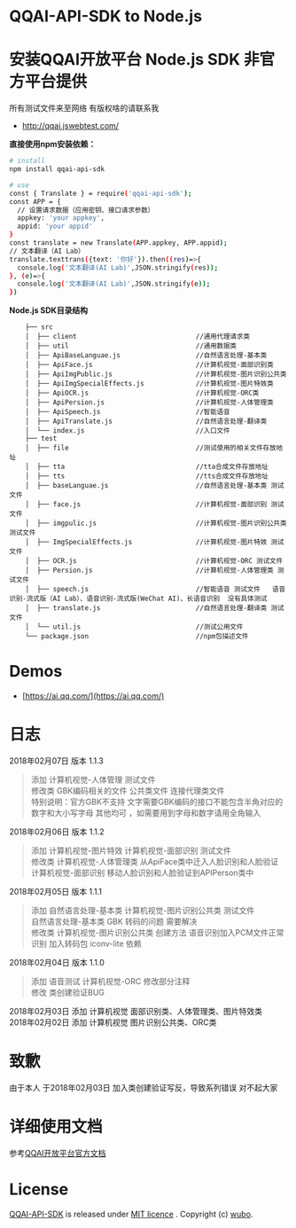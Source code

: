 # QQAI-API-SDK to Node.js 

# 安装QQAI开放平台 Node.js SDK 非官方平台提供  
所有测试文件来至网络 有版权啥的请联系我
* http://qqai.jswebtest.com/

**直接使用npm安装依赖：**
```sh
# install
npm install qqai-api-sdk

# use
const { Translate } = require('qqai-api-sdk');
const APP = {
  // 设置请求数据（应用密钥、接口请求参数）
  appkey: 'your appkey',
  appid: 'your appid'
}
const translate = new Translate(APP.appkey, APP.appid);
// 文本翻译（AI Lab）
translate.texttrans({text: '你好'}).then((res)=>{
  console.log('文本翻译(AI Lab)',JSON.stringify(res));
}, (e)=>{
  console.log('文本翻译(AI Lab)',JSON.stringify(e));
})
```

**Node.js SDK目录结构**

        ├── src
        │  ├── client                              //通用代理请求类
        │  ├── util                                //通用数据类
        │  ├── ApiBaseLanguae.js                   //自然语言处理-基本类 
        │  ├── ApiFace.js                          //计算机视觉-面部识别类     
        │  ├── ApiImgPublic.js                     //计算机视觉-图片识别公共类  
        │  ├── ApiImgSpecialEffects.js             //计算机视觉-图片特效类   
        │  ├── ApiOCR.js                           //计算机视觉-ORC类    
        │  ├── ApiPersion.js                       //计算机视觉-人体管理类   
        │  ├── ApiSpeech.js                        //智能语音 
        │  ├── ApiTranslate.js                     //自然语言处理-翻译类  
        │  └── index.js                            //入口文件
        ├── test                         
        │  ├── file                                //测试使用的相关文件存放地址
        │  ├── tta                                 //tta合成文件存放地址
        │  ├── tts                                 //tts合成文件存放地址
        │  ├── baseLanguae.js                      //自然语言处理-基本类 测试文件    
        │  ├── face.js                             //计算机视觉-面部识别 测试文件  
        │  ├── imgpulic.js                         //计算机视觉-图片识别公共类 测试文件 
        │  ├── ImgSpecialEffects.js                //计算机视觉-图片特效 测试文件   
        │  ├── OCR.js                              //计算机视觉-ORC 测试文件
        │  ├── Persion.js                          //计算机视觉-人体管理类 测试文件  
        │  ├── speech.js                           //智能语音 测试文件   语音识别-流式版（AI Lab）、语音识别-流式版(WeChat AI)、长语音识别  没有具体测试 
        │  ├── translate.js                        //自然语言处理-翻译类 测试文件            
        │  └── util.js                             //测试公用文件
        └── package.json                           //npm包描述文件
# Demos

* [https://ai.qq.com/](https://ai.qq.com/)

# 日志  
2018年02月07日   版本 1.1.3   
> 添加 计算机视觉-人体管理 测试文件   
> 修改类 GBK编码相关的文件 公共类文件  连接代理类文件   
> 特别说明：官方GBK不支持  文字需要GBK编码的接口不能包含半角对应的数字和大小写字母 其他均可  ，如需要用到字母和数字请用全角输入     


2018年02月06日   版本 1.1.2   
> 添加 计算机视觉-图片特效 计算机视觉-面部识别 测试文件   
> 修改类 计算机视觉-人体管理类 从ApiFace类中迁入人脸识别和人脸验证        
   计算机视觉-面部识别   移动人脸识别和人脸验证到APIPerson类中   


2018年02月05日   版本 1.1.1   
> 添加 自然语言处理-基本类 计算机视觉-图片识别公共类 测试文件   
> 自然语言处理-基本类 GBK 转码的问题 需要解决   
> 修改类 计算机视觉-图片识别公共类 创建方法
> 语音识别加入PCM文件正常识别
> 加入转码包 iconv-lite 依赖      
 

2018年02月04日   版本 1.1.0   
> 添加 语音测试 计算机视觉-ORC  修改部分注释   
> 修改 类创建验证BUG    

2018年02月03日  添加 计算机视觉 面部识别类、人体管理类、图片特效类  
2018年02月02日  添加 计算机视觉 图片识别公共类、ORC类

# 致歉
由于本人 于2018年02月03日 加入类创建验证写反，导致系列错误 对不起大家

# 详细使用文档

参考[QQAI开放平台官方文档](https://ai.qq.com/doc/index.shtml)

# License

[QQAI-API-SDK](https://github.com/w89612b/qqai-api-sdk) is released under [MIT licence](https://www.webrtc-experiment.com/licence/) . Copyright (c) [wubo](http://www.jswebtest.com/).
